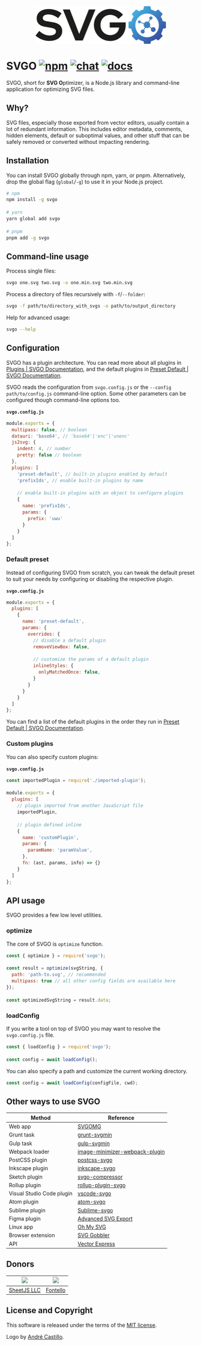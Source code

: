 <div align="center">
  <img src="./logo/logo-web.svg" width="348.61" height="100" alt=""/>
</div>

# SVGO [![npm](https://img.shields.io/npm/v/svgo)](https://npmjs.org/package/svgo) [![chat](https://img.shields.io/discord/815166721315831868)](https://discord.gg/z8jX8NYxrE) [![docs](https://img.shields.io/badge/docs-svgo.dev-blue)](https://svgo.dev/)

SVGO, short for **SVG O**ptimizer, is a Node.js library and command-line application for optimizing SVG files.

## Why?

SVG files, especially those exported from vector editors, usually contain a lot of redundant information. This includes editor metadata, comments, hidden elements, default or suboptimal values, and other stuff that can be safely removed or converted without impacting rendering.

## Installation

You can install SVGO globally through npm, yarn, or pnpm. Alternatively, drop the global flag (`global`/`-g`) to use it in your Node.js project.

```sh
# npm
npm install -g svgo

# yarn
yarn global add svgo

# pnpm
pnpm add -g svgo
```

## Command-line usage

Process single files:

```sh
svgo one.svg two.svg -o one.min.svg two.min.svg
```
Process a directory of files recursively with `-f`/`--folder`:

```sh
svgo -f path/to/directory_with_svgs -o path/to/output_directory
```

Help for advanced usage:

```sh
svgo --help
```

## Configuration

SVGO has a plugin architecture. You can read more about all plugins in [Plugins | SVGO Documentation](https://svgo.dev/docs/plugins/), and the default plugins in [Preset Default | SVGO Documentation](https://svgo.dev/docs/preset-default/).

SVGO reads the configuration from `svgo.config.js` or the `--config path/to/config.js` command-line option. Some other parameters can be configured though command-line options too.

**`svgo.config.js`**
```js
module.exports = {
  multipass: false, // boolean
  datauri: 'base64', // 'base64'|'enc'|'unenc'
  js2svg: {
    indent: 4, // number
    pretty: false // boolean
  },
  plugins: [
    'preset-default', // built-in plugins enabled by default
    'prefixIds', // enable built-in plugins by name

    // enable built-in plugins with an object to configure plugins
    {
      name: 'prefixIds',
      params: {
        prefix: 'uwu'
      }
    }
  ]
};
```
### Default preset

Instead of configuring SVGO from scratch, you can tweak the default preset to suit your needs by configuring or disabling the respective plugin.

**`svgo.config.js`**
```js
module.exports = {
  plugins: [
    {
      name: 'preset-default',
      params: {
        overrides: {
          // disable a default plugin
          removeViewBox: false,

          // customize the params of a default plugin
          inlineStyles: {
            onlyMatchedOnce: false,
          }
        }
      }
    }
  ]
};
```

You can find a list of the default plugins in the order they run in [Preset Default | SVGO Documentation](https://svgo.dev/docs/preset-default/#plugins-list).

### Custom plugins

You can also specify custom plugins:

**`svgo.config.js`**
```js
const importedPlugin = require('./imported-plugin');

module.exports = {
  plugins: [
    // plugin imported from another JavaScript file
    importedPlugin,

    // plugin defined inline
    {
      name: 'customPlugin',
      params: {
        paramName: 'paramValue',
      },
      fn: (ast, params, info) => {}
    }
  ]
};
```

## API usage

SVGO provides a few low level utilities.

### optimize

The core of SVGO is `optimize` function.

```js
const { optimize } = require('svgo');

const result = optimize(svgString, {
  path: 'path-to.svg', // recommended
  multipass: true // all other config fields are available here
});

const optimizedSvgString = result.data;
```

### loadConfig

If you write a tool on top of SVGO you may want to resolve the `svgo.config.js` file.

```js
const { loadConfig } = require('svgo');

const config = await loadConfig();
```

You can also specify a path and customize the current working directory.

```js
const config = await loadConfig(configFile, cwd);
```

## Other ways to use SVGO

| Method | Reference |
| --- | --- |
| Web app | [SVGOMG](https://jakearchibald.github.io/svgomg/) |
| Grunt task | [grunt-svgmin](https://github.com/sindresorhus/grunt-svgmin) |
| Gulp task | [gulp-svgmin](https://github.com/ben-eb/gulp-svgmin) |
| Webpack loader | [image-minimizer-webpack-plugin](https://github.com/webpack-contrib/image-minimizer-webpack-plugin/#optimize-with-svgo) |
| PostCSS plugin | [postcss-svgo](https://github.com/cssnano/cssnano/tree/master/packages/postcss-svgo) |
| Inkscape plugin | [inkscape-svgo](https://github.com/konsumer/inkscape-svgo) |
| Sketch plugin | [svgo-compressor](https://github.com/BohemianCoding/svgo-compressor) |
| Rollup plugin | [rollup-plugin-svgo](https://github.com/porsager/rollup-plugin-svgo) |
| Visual Studio Code plugin | [vscode-svgo](https://github.com/1000ch/vscode-svgo) |
| Atom plugin | [atom-svgo](https://github.com/1000ch/atom-svgo) |
| Sublime plugin | [Sublime-svgo](https://github.com/1000ch/Sublime-svgo) |
| Figma plugin | [Advanced SVG Export](https://www.figma.com/c/plugin/782713260363070260/Advanced-SVG-Export) |
| Linux app | [Oh My SVG](https://github.com/sonnyp/OhMySVG) |
| Browser extension | [SVG Gobbler](https://github.com/rossmoody/svg-gobbler) |
| API | [Vector Express](https://github.com/smidyo/vectorexpress-api#convertor-svgo) |

## Donors

| [<img src="https://sheetjs.com/sketch128.png" width="80">](https://sheetjs.com/) | [<img src="https://raw.githubusercontent.com/fontello/fontello/8.0.0/fontello-image.svg" width="80">](https://fontello.com/) |
| :---: | :---: |
| [SheetJS LLC](https://sheetjs.com/) | [Fontello](https://fontello.com/) |

## License and Copyright

This software is released under the terms of the [MIT license](https://github.com/svg/svgo/blob/main/LICENSE).

Logo by [André Castillo](https://github.com/DerianAndre).
